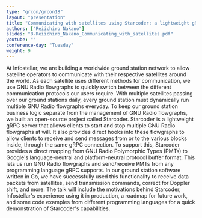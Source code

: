 ```yaml
---
type: "grcon/grcon18"
layout: "presentation"
title: "Communicating with satellites using Starcoder: a lightweight gRPC server for managing GNU Radio flowgraphs in production"
authors: ["Reiichiro Nakano"]
slides: "8-Reiichiro_Nakano_Communicating_with_satellites.pdf"
youtube: ""
conference-day: "Tuesday"
weight: 9
---
```

At Infostellar, we are building a worldwide ground station network to allow satellite operators to communicate with their respective satellites around the world. As each satellite uses different methods for communication, we use GNU Radio flowgraphs to quickly switch between the different communication protocols our users require. With multiple satellites passing over our ground stations daily, every ground station must dynamically run multiple GNU Radio flowgraphs everyday. To keep our ground station business logic separate from the management of GNU Radio flowgraphs, we built an open-source project called Starcoder. Starcoder is a lightweight gRPC server that allows clients to start and stop multiple GNU Radio flowgraphs at will. It also provides direct hooks into these flowgraphs to allow clients to receive and send messages from or to the various blocks inside, through the same gRPC connection. To support this, Starcoder provides a direct mapping from GNU Radio Polymorphic Types (PMTs) to Google's language-neutral and platform-neutral protocol buffer format. This lets us run GNU Radio flowgraphs and send/receive PMTs from any programming language gRPC supports. In our ground station software written in Go, we have successfully used this functionality to receive data packets from satellites, send transmission commands, correct for Doppler shift, and more. The talk will include the motivations behind Starcoder, Infostellar's experience using it in production, a roadmap for future work, and some code examples from different programming languages for a quick demonstration of Starcoder's capabilities.
